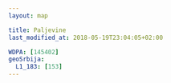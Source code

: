 ```yaml
---
layout: map

title: Paljevine
last_modified_at: 2018-05-19T23:04:05+02:00

WDPA: [145402]
geoSrbija:
  L1_183: [153]
---
```

